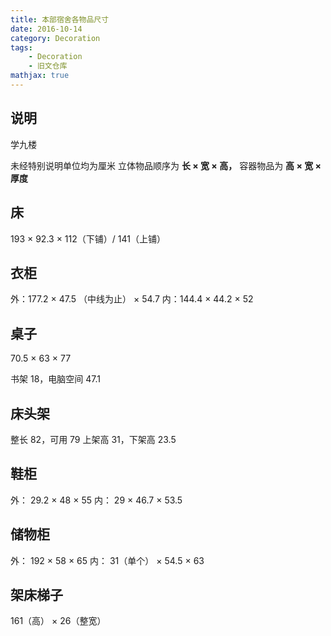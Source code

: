 ```yaml
---
title: 本部宿舍各物品尺寸
date: 2016-10-14
category: Decoration
tags:
    - Decoration
    - 旧文仓库
mathjax: true
---
```


## 说明

学九楼

未经特别说明单位均为厘米
立体物品顺序为 **长 $\times$ 宽 $\times$ 高，**
容器物品为 **高 $\times$ 宽 $\times$ 厚度**


<!-- more -->

## 床

193 $\times$ 92.3 $\times$ 112（下铺）/ 141（上铺）

## 衣柜

外：177.2 $\times$ 47.5 （中线为止） $\times$ 54.7
内：144.4  $\times$ 44.2 $\times$ 52

## 桌子

70.5 $\times$ 63 $\times$ 77

书架 18，电脑空间 47.1

## 床头架

整长 82，可用 79
上架高 31，下架高 23.5

## 鞋柜

外： 29.2 $\times$ 48 $\times$ 55
内： 29 $\times$ 46.7 $\times$ 53.5

## 储物柜

外： 192 $\times$ 58 $\times$ 65
内： 31（单个） $\times$ 54.5 $\times$ 63

## 架床梯子

161（高） $\times$ 26（整宽）
